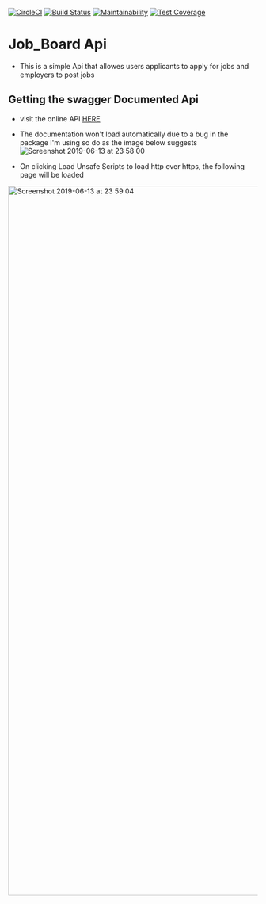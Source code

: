 [![CircleCI](https://circleci.com/gh/michael-basweti/Job_Board.svg?style=svg)](https://circleci.com/gh/michael-basweti/Job_Board)
[![Build Status](https://travis-ci.com/michael-basweti/Job_Board.svg?branch=master)](https://travis-ci.com/michael-basweti/Job_Board)
[![Maintainability](https://api.codeclimate.com/v1/badges/68c8e1de448f51cca8ba/maintainability)](https://codeclimate.com/github/michael-basweti/Job_Board/maintainability)
[![Test Coverage](https://api.codeclimate.com/v1/badges/68c8e1de448f51cca8ba/test_coverage)](https://codeclimate.com/github/michael-basweti/Job_Board/test_coverage)

# Job_Board Api
* This is a simple Api that allowes users applicants to apply for jobs and employers to post jobs
## Getting the swagger Documented Api
* visit the online API [HERE](https://whispering-crag-95331.herokuapp.com/)
* The documentation won't load automatically due to a bug in the package I'm using so do as the image below suggests
![Screenshot 2019-06-13 at 23 58 00](https://user-images.githubusercontent.com/23398223/59487937-c138d580-8e86-11e9-868e-0c03b128db16.jpg)

* On clicking Load Unsafe Scripts to load http over https, the following page will be loaded
<img width="1432" alt="Screenshot 2019-06-13 at 23 59 04" src="https://user-images.githubusercontent.com/23398223/59488096-402e0e00-8e87-11e9-8242-4deb5579edd0.png">


<!-- ## URLs
* The following are the urls one may use to interact with the API
### USER URLs
#### POST::https://mysterious-lake-67681.herokuapp.com/api/v1/users
```
{
    "name":"Michael",
    "email":"mike@gmail.com",
    "password":"hello_password"
}
```
#### POST::https://mysterious-lake-67681.herokuapp.com/api/v1/login
```
{
    "email":"mike@gmail.com",
    "password":"hello_password"
}
```
#### GET::https://mysterious-lake-67681.herokuapp.com/api/v1/users
* here you should pass Authorization token got from login. Should be in the format:
```
bearer eyJ0eXAiOiJKV1QiLCJhbGciOiJIUzI1NiJ9.eyJpc3MiOiJodHRwOlwvXC9teXN0ZXJpb3VzLWxha2UtNjc2ODEuaGVyb2t1YXBwLmNvbVwvYXBpXC92MVwvbG9naW4iLCJpYXQiOjE1NjA0NTI3NjAsImV4cCI6MTU2MDQ1NjM2MCwibmJmIjoxNTYwNDUyNzYwLCJqdGkiOiJXMkNrY0dMSWRzNUxMQm45Iiwic3ViIjoxLCJwcnYiOiI4N2UwYWYxZWY5ZmQxNTgxMmZkZWM5NzE1M2ExNGUwYjA0NzU0NmFhIn0.R2KvA1MSS3WaaWD_ZBbtFpCghKF_C4bqQbQNdcxg5yA
```
#### GET::https://mysterious-lake-67681.herokuapp.com/api/v1/users/{}
Pass id of the user you want to see, dont forget to pass authorization token

#### PUT::https://mysterious-lake-67681.herokuapp.com/api/v1/users/{}
* Pass authorization token and id together with the body you want to update e.g
```
{
    "name":"Michael Basweti",
    "email":"mike@gmail.com",
}
```
#### DELETE::https://mysterious-lake-67681.herokuapp.com/api/v1/users/{}
* Pass id of the user you want to delete, dont forget to pass authorization token

### Book URLs
* For the all the following URLs, You need to pass the bearer token in the headers
#### POST::https://mysterious-lake-67681.herokuapp.com/api/v1/books
```
"title":"A man of the people",
"publisher":"Longhorn Publishers",
"year_of_publication":"2007",
"description":"A book on corrupt African leaders",
"author_id":1
```
* author_id should belong to an existing user
#### PUT::https://mysterious-lake-67681.herokuapp.com/api/v1/books{id}
```
"title":"An enemy of the people",
"publisher":"Longhorn",
```
#### DELETE::https://mysterious-lake-67681.herokuapp.com/api/v1/books{id}
* Here you just need to pass the id

#### GET::https://mysterious-lake-67681.herokuapp.com/api/v1/books{id}
* Here you just need to pass the id to get a single book

#### GET::https://mysterious-lake-67681.herokuapp.com/api/v1/books
* Get all books

#### GET::https://mysterious-lake-67681.herokuapp.com/api/v1/books?sort_desc
* This will sort the books in a descending order

#### GET::https://mysterious-lake-67681.herokuapp.com/api/v1/books?limit=2&offset=3
* This will paginates the books into what you want using limit and offset

#### GET::https://mysterious-lake-67681.herokuapp.com/api/v1/books?author=mike
* This will return all the books written by mike

#### GET::https://mysterious-lake-67681.herokuapp.com/api/v1/books?search=I have no idea
* This searches for a book by the title "I have no idea"

## Author URLs
* For the all the following URLs, You need to pass the bearer token in the headers
#### POST::https://mysterious-lake-67681.herokuapp.com/api/v1/authors
```
"name":"Elijah Ominde",
"email":"elija@gmail.com",
"dob":"2007",
```

#### PUT::https://mysterious-lake-67681.herokuapp.com/api/v1/authors{id}
```
"name":"Elijah Basweti",

```
#### DELETE::https://mysterious-lake-67681.herokuapp.com/api/v1/authors{id}
* Here you just need to pass the id to delete an author

#### GET::https://mysterious-lake-67681.herokuapp.com/api/v1/authors{id}
* Here you just need to pass the id to get a single authors

#### GET::https://mysterious-lake-67681.herokuapp.com/api/v1/authors{id}/books
* Return all the books written by an author

#### GET::https://mysterious-lake-67681.herokuapp.com/api/v1/authors
* Get all authors

#### GET::https://mysterious-lake-67681.herokuapp.com/api/v1/authors?offset=1&limit=2
* Sets the limit and offset of the authors you want to get

#### GET::https://mysterious-lake-67681.herokuapp.com/api/v1/authors?name=mike
* Searches for an author by the name Mike
 -->
